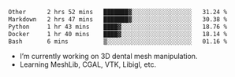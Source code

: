 <!--START_SECTION:waka-->

```txt
Other      2 hrs 52 mins   ███████▓░░░░░░░░░░░░░░░░░   31.24 %
Markdown   2 hrs 47 mins   ███████▓░░░░░░░░░░░░░░░░░   30.38 %
Python     1 hr 43 mins    ████▓░░░░░░░░░░░░░░░░░░░░   18.76 %
Docker     1 hr 40 mins    ████▓░░░░░░░░░░░░░░░░░░░░   18.14 %
Bash       6 mins          ▒░░░░░░░░░░░░░░░░░░░░░░░░   01.16 %
```

<!--END_SECTION:waka-->

<!--
**0x11111111/0x11111111** is a ✨ _special_ ✨ repository because its `README.md` (this file) appears on your GitHub profile.

Here are some ideas to get you started:

- 🔭 I’m currently working on ...
- 🌱 I’m currently learning ...
- 👯 I’m looking to collaborate on ...
- 🤔 I’m looking for help with ...
- 💬 Ask me about ...
- 📫 How to reach me: ...
- 😄 Pronouns: ...
- ⚡ Fun fact: ...
-->
- I’m currently working on 3D dental mesh manipulation.
- Learning MeshLib, CGAL, VTK, Libigl, etc.
